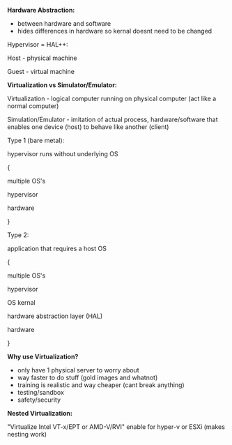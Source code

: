 **Hardware Abstraction:**

- between hardware and software
- hides differences in hardware so kernal doesnt need to be changed

  

Hypervisor = HAL++:

Host - physical machine

Guest - virtual machine

  

**Virtualization vs Simulator/Emulator:**

  

Virtualization - logical computer running on physical computer (act like a normal computer)

  

Simulation/Emulator - imitation of actual process, hardware/software that enables one device (host) to behave like another (client)

  

Type 1 (bare metal):

hypervisor runs without underlying OS

  

{

multiple OS's

hypervisor

hardware

}

  

Type 2:

application that requires a host OS

  

{

multiple OS's

hypervisor

OS kernal

hardware abstraction layer (HAL)

hardware

}

  

**Why use Virtualization?**

- only have 1 physical server to worry about
- way faster to do stuff (gold images and whatnot)
- training is realistic and way cheaper (cant break anything)
- testing/sandbox
- safety/security
  

  

**Nested Virtualization:**

  

"Virtualize Intel VT-x/EPT or AMD-V/RVI" enable for hyper-v or ESXi (makes nesting work)